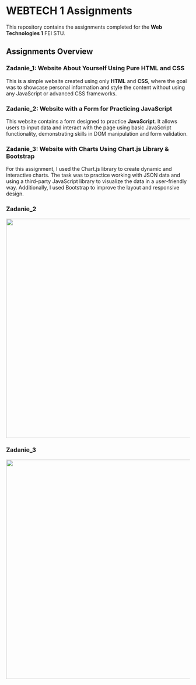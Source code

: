 # WEBTECH 1 Assignments
This repository contains the assignments completed for the **Web Technologies 1** FEI STU.

## Assignments Overview

### Zadanie_1: Website About Yourself Using Pure HTML and CSS 
This is a simple website created using only **HTML** and **CSS**, where the goal was to showcase personal
information and style the content without using any JavaScript or advanced CSS frameworks. 

### Zadanie_2: Website with a Form for Practicing JavaScript
This website contains a form designed to practice **JavaScript**. It allows users to input data and interact
with the page using basic JavaScript functionality, demonstrating skills in DOM manipulation and form validation. 

### Zadanie_3: Website with Charts Using Chart.js Library & Bootstrap
For this assignment, I used the Chart.js library to create dynamic and interactive charts. The task was
to practice working with JSON data and using a third-party JavaScript library to visualize the data in a user-friendly way.
Additionally, I used Bootstrap to improve the layout and responsive design. 


### Zadanie_2
<img src="https://i.imgur.com/JUBHSXR.png" width="600" />


### Zadanie_3 
<img src="https://i.imgur.com/W3TdGMJ.png" width="600" />
